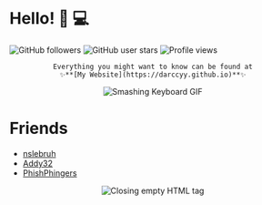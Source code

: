 # Hello! 🌊 💻

![GitHub followers](https://img.shields.io/github/followers/darccyy?style=flat-square) ![GitHub user stars](https://img.shields.io/github/stars/darccyy?style=flat-square) ![Profile views](https://komarev.com/ghpvc/?username=darccyy&style=flat-square&color=blue)

<div align="center"> <!-- this cannot be <center> -->

    Everything you might want to know can be found at
    ✨**[My Website](https://darccyy.github.io)**✨

</div>

<div align="center"> <!-- this cannot be <center> -->
    <img alt="Smashing Keyboard GIF" src="https://media0.giphy.com/media/5xtDaryREtat7r2obvi/giphy.gif" />
</div>


# Friends

- [nslebruh](https://github.com/nslebruh)
- [Addy32](https://github.com/Addy32)
- [PhishPhingers](https://github.com/phishphingers)

<!-- Support 𝑩𝒐𝒍𝒔𝒂! -->

<div align="center" title="Get it? Closing html tag??">
    <img alt="Closing empty HTML tag" src="https://media3.giphy.com/media/MaI6BylfjAkDkfk4OC/giphy.gif" />
</div>

